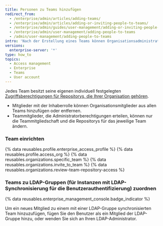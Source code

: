 ```yaml
---
title: Personen zu Teams hinzufügen
redirect_from:
  - /enterprise/admin/articles/adding-teams/
  - /enterprise/admin/articles/adding-or-inviting-people-to-teams/
  - /enterprise/admin/guides/user-management/adding-or-inviting-people-to-teams/
  - /enterprise/admin/user-management/adding-people-to-teams
  - /admin/user-management/adding-people-to-teams
intro: 'Nach der Erstellung eines Teams können Organisationsadministratoren Benutzer von {% data variables.product.product_location %} zum Team hinzufügen und festlegen, auf welche Repositorys sie zugreifen dürfen.'
versions:
  enterprise-server: '*'
type: how_to
topics:
  - Access management
  - Enterprise
  - Teams
  - User account
---
```

Jedes Team besitzt seine eigenen individuell festgelegten [Zugriffsberechtigungen für Repositorys, die Ihrer Organisation gehören](/articles/permission-levels-for-an-organization).

- Mitglieder mit der Inhaberrolle können Organisationsmitglieder aus allen Teams hinzufügen oder entfernen.
- Teammitglieder, die Administratorberechtigungen erteilen, können nur die Teammitgliedschaft und die Repositorys für das jeweilige Team ändern.

### Team einrichten

{% data reusables.profile.enterprise_access_profile %}
{% data reusables.profile.access_org %}
{% data reusables.organizations.specific_team %}
{% data reusables.organizations.invite_to_team %}
{% data reusables.organizations.review-team-repository-access %}

### Teams zu LDAP-Gruppen (für Instanzen mit LDAP-Synchronisierung für die Benutzerauthentifizierung) zuordnen

{% data reusables.enterprise_management_console.badge_indicator %}

Um ein neues Mitglied zu einem mit einer LDAP-Gruppe synchronisierten Team hinzuzufügen, fügen Sie den Benutzer als ein Mitglied der LDAP-Gruppe hinzu, oder wenden Sie sich an Ihren LDAP-Administrator.
